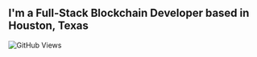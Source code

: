 ## I'm a Full-Stack Blockchain Developer based in Houston, Texas
![GitHub Views](https://komarev.com/ghpvc/?username=hlj95&style=for-the-badge&color=blueviolet&label=VIEWS)

